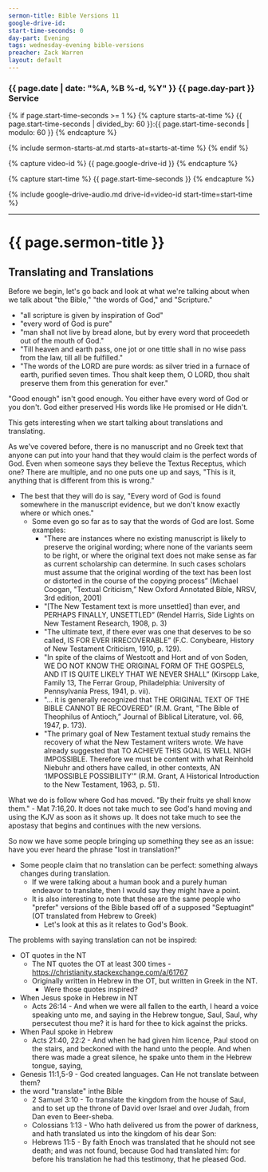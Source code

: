 ```yaml
---
sermon-title: Bible Versions 11
google-drive-id: 
start-time-seconds: 0
day-part: Evening
tags: wednesday-evening bible-versions
preacher: Zack Warren
layout: default
---
```


### {{ page.date | date: "%A, %B %-d, %Y" }} {{ page.day-part }} Service

{% if page.start-time-seconds >= 1 %}
{% capture starts-at-time %}
{{ page.start-time-seconds | divided_by: 60 }}:{{ page.start-time-seconds | modulo: 60 }}
{% endcapture %}

{% include sermon-starts-at.md starts-at=starts-at-time %}
{% endif %}

{% capture video-id %}
{{ page.google-drive-id }}
{% endcapture %}

{% capture start-time %}
{{ page.start-time-seconds }}
{% endcapture %}

{% include google-drive-audio.md drive-id=video-id start-time=start-time %}

***

# {{ page.sermon-title }}

## Translating and Translations

Before we begin, let's go back and look at what we're talking about when we talk about "the Bible," "the words of God," and "Scripture."

- "all scripture is given by inspiration of God"
- "every word of God is pure"
- "man shall not live by bread alone, but by every word that proceedeth out of the mouth of God."
- "Till heaven and earth pass, one jot or one tittle shall in no wise pass from the law, till all be fulfilled."
- "The words of the LORD are pure words: as silver tried in a furnace of earth, purified seven times. Thou shalt keep them, O LORD, thou shalt preserve them from this generation for ever."
	

"Good enough" isn't good enough. You either have every word of God or you don't. God either preserved His words like He promised or He didn't.


This gets interesting when we start talking about translations and translating.


As we've covered before, there is no manuscript and no Greek text that anyone can put into your hand that they would claim is the perfect words of God. Even when someone says they believe the Textus Receptus, which one? There are multiple, and no one puts one up and says, "This is it, anything that is different from this is wrong."
- The best that they will do is say, "Every word of God is found somewhere in the manuscript evidence, but we don't know exactly where or which ones."
    - Some even go so far as to say that the words of God are lost. Some examples:
        - "There are instances where no existing manuscript is likely to preserve the original wording; where none of the variants seem to be right, or where the original text does not make sense as far as current scholarship can determine. In such cases scholars must assume that the original wording of the text has been lost or distorted in the course of the copying process” (Michael Coogan, "Textual Criticism,” New Oxford Annotated Bible, NRSV, 3rd edition, 2001)
        - "[The New Testament text is more unsettled] than ever, and PERHAPS FINALLY, UNSETTLED” (Rendel Harris, Side Lights on New Testament Research, 1908, p. 3)
        - "The ultimate text, if there ever was one that deserves to be so called, IS FOR EVER IRRECOVERABLE” (F.C. Conybeare, History of New Testament Criticism, 1910, p. 129).
        - "In spite of the claims of Westcott and Hort and of von Soden, WE DO NOT KNOW THE ORIGINAL FORM OF THE GOSPELS, AND IT IS QUITE LIKELY THAT WE NEVER SHALL” (Kirsopp Lake, Family 13, The Ferrar Group, Philadelphia: University of Pennsylvania Press, 1941, p. vii). 
        - "... it is generally recognized that THE ORIGINAL TEXT OF THE BIBLE CANNOT BE RECOVERED” (R.M. Grant, "The Bible of Theophilus of Antioch,” Journal of Biblical Literature, vol. 66, 1947, p. 173).
        - "The primary goal of New Testament textual study remains the recovery of what the New Testament writers wrote. We have already suggested that TO ACHIEVE THIS GOAL IS WELL NIGH IMPOSSIBLE. Therefore we must be content with what Reinhold Niebuhr and others have called, in other contexts, AN ‘IMPOSSIBLE POSSIBILITY’” (R.M. Grant, A Historical Introduction to the New Testament, 1963, p. 51).


What we do is follow where God has moved. "By their fruits ye shall know them." - Mat 7:16,20. It does not take much to see God's hand moving and using the KJV as soon as it shows up. It does not take much to see the apostasy that begins and continues with the new versions.  


So now we have some people bringing up something they see as an issue: have you ever heard the phrase "lost in translation?"
- Some people claim that no translation can be perfect: something always changes during translation.
    - If we were talking about a human book and a purely human endeavor to translate, then I would say they might have a point.
    - It is also interesting to note that these are the same people who "prefer" versions of the Bible based off of a supposed "Septuagint" (OT translated from Hebrew to Greek)
        - Let's look at this as it relates to God's Book.


The problems with saying translation can not be inspired:
- OT quotes in the NT
    - The NT quotes the OT at least 300 times - https://christianity.stackexchange.com/a/61767
    - Originally written in Hebrew in the OT, but written in Greek in the NT.
        - Were those quotes inspired?
- When Jesus spoke in Hebrew in NT
    - Acts 26:14 - And when we were all fallen to the earth, I heard a voice speaking unto me, and saying in the Hebrew tongue, Saul, Saul, why persecutest thou me? it is hard for thee to kick against the pricks.
- When Paul spoke in Hebrew
    - Acts 21:40, 22:2 - And when he had given him licence, Paul stood on the stairs, and beckoned with the hand unto the people. And when there was made a great silence, he spake unto them in the Hebrew tongue, saying, 
- Genesis 11:1,5-9 - God created languages. Can He not translate between them?
- the word "translate" inthe  Bible
    - 2 Samuel 3:10 - To translate the kingdom from the house of Saul, and to set up the throne of David over Israel and over Judah, from Dan even to Beer-sheba.
    - Colossians 1:13 - Who hath delivered us from the power of darkness, and hath translated us into the kingdom of his dear Son:
    - Hebrews 11:5 - By faith Enoch was translated that he should not see death; and was not found, because God had translated him: for before his translation he had this testimony, that he pleased God.